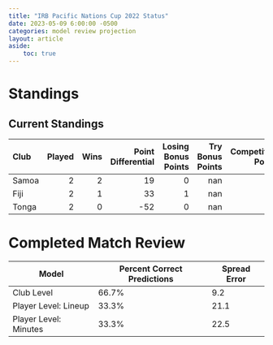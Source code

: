 ```yaml
---  
title: "IRB Pacific Nations Cup 2022 Status"  
date: 2023-05-09 6:00:00 -0500  
categories: model review projection  
layout: article  
aside:  
    toc: true  
---
```

# Standings

## Current Standings


| Club   |   Played |   Wins |   Point Differential |   Losing Bonus Points |   Try Bonus Points |   Competition Points |
|:-------|---------:|-------:|---------------------:|----------------------:|-------------------:|---------------------:|
| Samoa  |        2 |      2 |                   19 |                     0 |                nan |                    8 |
| Fiji   |        2 |      1 |                   33 |                     1 |                nan |                    5 |
| Tonga  |        2 |      0 |                  -52 |                     0 |                nan |                    0 |



# Completed Match Review


| Model | Percent Correct Predictions | Spread Error |
| ------ | ------ | ------ |
| Club Level | 66.7% | 9.2 |
| Player Level: Lineup | 33.3% | 21.1 |
| Player Level: Minutes | 33.3% | 22.5 |

